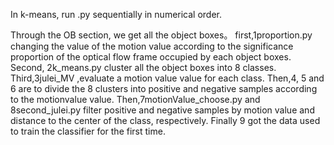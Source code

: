 In k-means, run .py sequentially in numerical order.

Through the OB section, we get all the object boxes。
first,1proportion.py changing the value of the motion value according to the significance proportion of the optical flow frame occupied by each object boxes.
Second, 2k_means.py cluster all the object boxes into 8 classes. 
Third,3julei_MV ,evaluate a motion value value for each class. 
Then,4, 5 and 6 are to divide the 8 clusters into positive and negative samples according to the motionvalue value.
Then,7motionValue_choose.py and 8second_julei.py filter positive and negative samples by motion value and distance to the center of the class, respectively. 
Finally 9 got the data used to train the classifier for the first time.
